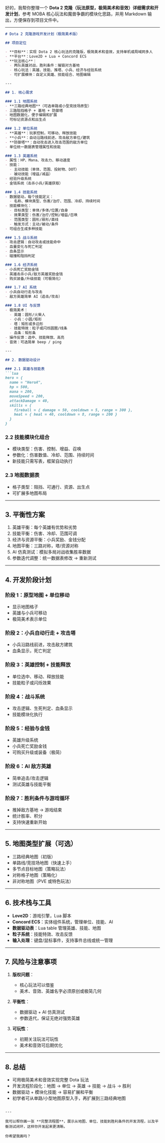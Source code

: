 好的，我帮你整理一个 **Dota 2 克隆（玩法原型，极简美术和音效）详细需求和开发计划**，参考 MOBA 核心玩法和魔兽争霸的模块化思路，并用 Markdown 输出，方便保存到项目文件中。

---

````markdown
# Dota 2 克隆游戏开发计划（极简美术版）

## 项目定位

- **目标**：实现 Dota 2 核心玩法的克隆版，极简美术和音效，支持单机或局域网多人
- **平台**：Love2D + Lua + Concord ECS
- **玩法核心**：
  - 两队英雄对战，胜利条件：摧毁对方基地
  - 核心玩法：英雄、技能、推塔、小兵、经济与经验系统
  - 可扩展模块：自定义英雄、技能组合、地图编辑

---

## 1. 核心需求

### 1.1 地图系统
- **三路经典地图**（可选单路或小型竞技场原型）
- 三路阻挡格子 + 基地 + 防御塔
- 地图数据化，便于编辑和扩展
- 可标记资源点和出生点

### 1.2 单位系统
- **英雄**：玩家控制，可移动、释放技能
- **小兵**：自动沿路线前进，攻击敌方单位/建筑
- **防御塔**：自动攻击进入攻击范围的敌方单位
- 单位统一数据表管理属性和技能

### 1.3 英雄系统
- 属性：HP、Mana、攻击力、移动速度
- 技能：
  - 主动技能（单体、范围、投射物、DOT）
  - 被动技能（增益/减益）
- 经验升级系统
- 金钱系统（击杀小兵/英雄获取）

### 1.4 技能系统
- 数据驱动，每个技能定义：
  - 名称、模块类型、伤害/治疗、范围、冷却、持续时间
- 技能模块化：
  - 目标类型：单体/多体/位置/自身
  - 效果类型：伤害/治疗/控制/增益/召唤
  - 范围类型：圆形/扇形/直线
  - 触发方式：主动/被动/条件
- 可组合生成多种技能

### 1.5 战斗系统
- 攻击逻辑：自动攻击或技能命中
- 血量变化与死亡判定
- 血条显示
- 碰撞和阻挡判定

### 1.6 经济系统
- 小兵死亡奖励金钱
- 英雄击杀小兵/敌方英雄奖励金钱
- 购买装备/升级技能（可极简化）

### 1.7 AI 系统
- 小兵自动行走与攻击
- 敌方英雄简单 AI（追击/攻击）

### 1.8 UI 与反馈
- 极简美术：
  - 英雄：圆形/火柴人
  - 小兵：小圆/矩形
  - 塔：矩形或多边形
  - 技能特效：粒子或闪烁圆圈/线条
  - 血条：矩形条
- 操作反馈：选中、技能释放、高亮
- 音效：可选简单 beep / ping

---

## 2. 数据驱动设计

### 2.1 英雄与技能表
```lua
hero = {
  name = "HeroA",
  hp = 500,
  mana = 200,
  moveSpeed = 200,
  attackDamage = 40,
  skills = {
    fireball = { damage = 50, cooldown = 5, range = 300 },
    heal = { heal = 40, cooldown = 8, range = 200 }
  }
}
````

### 2.2 技能模块化组合

* 模块类型：伤害、控制、增益、召唤
* 参数化：伤害数值、冷却、范围、持续时间
* 新技能只需写表，框架自动执行

### 2.3 地图数据表

* 格子类型：阻挡、可通行、资源、出生点
* 可扩展多地图布局

---

## 3. 平衡性方案

1. 英雄平衡：每个英雄有优势和劣势
2. 技能平衡：伤害、冷却、范围可调
3. 经济与资源平衡：小兵奖励、金钱分配
4. 地图平衡：三路对称，塔/资源对称
5. AI 仿真测试：模拟多局对战收集胜率数据
6. 参数迭代调整：统一数据表修改 → 重新测试

---

## 4. 开发阶段计划

### 阶段 1：原型地图 + 单位移动

* 显示地图格子
* 英雄与小兵可移动
* 极简美术表示单位

### 阶段 2：小兵自动行走 + 攻击塔

* 小兵沿路线前进，攻击敌方建筑
* 血条显示，死亡判定

### 阶段 3：英雄控制 + 技能释放

* 单位选中、移动、释放技能
* 技能粒子或闪烁效果

### 阶段 4：战斗系统

* 攻击逻辑、生死判定、血条显示
* 技能模块化执行

### 阶段 5：经验与金钱

* 英雄升级系统
* 小兵死亡奖励金钱
* 可购买升级或装备（极简）

### 阶段 6：AI 敌方英雄

* 简单追击/攻击逻辑
* 测试英雄与技能平衡

### 阶段 7：胜利条件与游戏循环

* 推掉敌方基地 → 游戏结束
* 统计胜率、积分
* 支持快速重新开始

---

## 5. 地图类型扩展（可选）

* 三路经典地图（初版）
* 单路线/竞技场地图（快速上手）
* 多节点目标地图（策略玩法）
* 对称格子地图（策略化）
* 非对称地图（PVE 或特色玩法）

---

## 6. 技术栈与工具

* **Love2D**：游戏引擎，Lua 脚本
* **Concord ECS**：实体组件系统，管理单位、技能、AI
* **数据驱动表**：Lua table 管理英雄、技能、地图
* **粒子系统**：技能特效、攻击反馈
* **输入处理**：键盘/鼠标事件，支持事件总线或统一管理

---

## 7. 风险与注意事项

1. **版权问题**：

   * 核心玩法可以借鉴
   * 美术、音效、英雄名字必须原创或极简几何
2. **平衡性**：

   * 数据驱动 + AI 仿真测试
   * 参数迭代，保证无绝对强势英雄
3. **可玩性**：

   * 初期关注玩法可玩性
   * 美术和音效可后期优化

---

## 8. 总结

* 可用极简美术和音效实现完整 Dota 玩法
* 开发流程阶段化：地图 → 单位 → 英雄 → 技能 → 战斗 → 胜利
* 数据驱动 + 模块化技能 → 容易扩展和平衡
* 初学者可从单路/小型地图原型入手，再扩展到三路经典地图

```

---

我可以帮你画一张 **完整流程图**，展示从地图、单位、技能到胜利条件的开发流程，以及平衡测试闭环，这样你开发起来更清晰。  

你希望我画吗？
```
